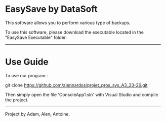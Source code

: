 # EasySave by DataSoft

This software allows you to perform various type of backups.

To use this software, please download the executable located in the "EasySave Executable" folder.

_______________________
# Use Guide

To use our program :

git clone https://github.com/alennardos/projet_pros_sys_A3_23-26.git

Then simply open the file 'ConsoleApp1.sln' with Visual Studio and compile the project.

_________________________
Project by Adam, Alen, Antoine.
